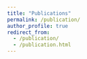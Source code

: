```yaml
---
title: "Publications"
permalink: /publication/
author_profile: true
redirect_from: 
  - /publication/
  - /publication.html
---
```



